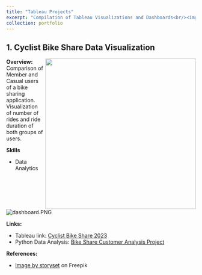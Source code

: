 ```yaml
---
title: "Tableau Projects"
excerpt: "Compilation of Tableau Visualizations and Dashboards<br/><img src='/images/tableau_p.png' style='max-width: 200px;'>"
collection: portfolio
---
```


## 1. Cyclist Bike Share Data Visualization

<img align="right" width="400" src="https://johnnapa.github.io//portfolio/assets/bike.jpg" />

**Overview:**
Comparison of Member and Casual users of a bike sharing application. Visualization of number of rides and ride duration of both groups of users.

**Skills**

- Data Analytics

![dashboard.PNG](https://johnnapa.github.io//portfolio/assets/cyclist_bike_share_viz.PNG)

**Links:**

- Tableau link: [Cyclist Bike Share 2023](https://public.tableau.com/app/profile/john.cedrick.napa/viz/CyclistBikeShare2023/Dashboard1)
- Python Data Analysis: [Bike Share Customer Analysis Project]()

**References:**

- <a href="https://www.freepik.com/free-vector/bike-parking-concept-illustration_29654762.htm#query=bike&position=10&from_view=author&uuid=03692b53-59f2-4514-b554-142e6bee9854">Image by storyset</a> on Freepik
